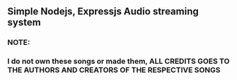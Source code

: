 ## Simple Nodejs, Expressjs Audio streaming system

### NOTE:

### I do not own these songs or made them, ALL CREDITS GOES TO THE AUTHORS AND CREATORS OF THE RESPECTIVE SONGS
